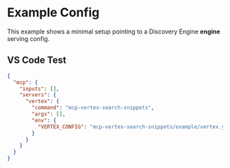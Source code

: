 # Example Config

This example shows a minimal setup pointing to a Discovery Engine **engine** serving config.

## VS Code Test

```json
{
  "mcp": {
    "inputs": [],
    "servers": {
      "vertex": {
        "command": "mcp-vertex-search-snippets",
        "args": [],
        "env": {
          "VERTEX_CONFIG": "mcp-vertex-search-snippets/example/vertex.yaml"
        }
      }
    }
  }
}
```
